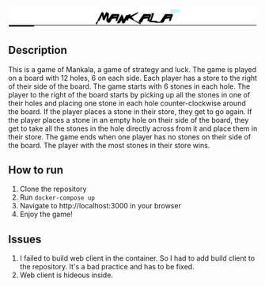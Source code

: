 ![Mankala 3000](logo.png)

## Description

This is a game of Mankala, a game of strategy and luck. The game is played on a board with 12 holes,
6 on each side. Each player has a store to the right of their side of the board. The game starts
with 6 stones in each hole. The player to the right of the board starts by picking up all the stones
in one of their holes and placing one stone in each hole counter-clockwise around the board. If the
player places a stone in their store, they get to go again. If the player places a stone in an empty
hole on their side of the board, they get to take all the stones in the hole directly across from it
and place them in their store. The game ends when one player has no stones on their side of the
board. The player with the most stones in their store wins.

## How to run

1. Clone the repository
2. Run `docker-compose up`
3. Navigate to http://localhost:3000 in your browser
4. Enjoy the game!

## Issues

1. I failed to build web client in the container. So I had to add build client to the repository.
It's a bad practice and has to be fixed.
2. Web client is hideous inside.
